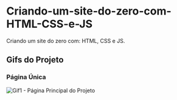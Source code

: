 # Criando-um-site-do-zero-com-HTML-CSS-e-JS
Criando um site do zero com: HTML, CSS e JS.

## Gifs do Projeto
### Página Única
![Gif1 - Página Principal do Projeto](https://github.com/Wes1738/Projeto-Site-Orlando-City/)

